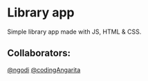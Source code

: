 # Library app

Simple library app made with JS, HTML & CSS.

## Collaborators:
[@ngodi](https://github.com/ngodi)
[@codingAngarita](https://github.com/codingAngarita)
